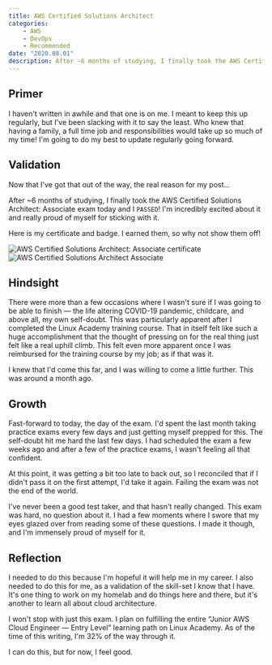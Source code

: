 ```yaml
---
title: AWS Certified Solutions Architect
categories:
    - AWS
    - DevOps
    - Recommended
date: "2020.08.01"
description: After ~6 months of studying, I finally took the AWS Certified Solutions Architect Associate exam today and I PASSED!
---
```


## Primer

I haven't written in awhile and that one is on me. I meant to keep this up regularly, but I've been slacking with it to say the least. Who knew that having a family, a full time job and responsibilities would take up so much of my time! I'm going to do my best to update regularly going forward.

## Validation

Now that I've got that out of the way, the real reason for my post...

After ~6 months of studying, I finally took the AWS Certified Solutions Architect: Associate exam today and I `PASSED`! I'm incredibly excited about it and really proud of myself for sticking with it.

Here is my certificate and badge. I earned them, so why not show them off!

![AWS Certified Solutions Architect: Associate certificate](https://cdn.levine.io/uploads/images/gallery/2022-09/08/AWS-Certified-Solutions-Architect---Associate-certificate.png)
![AWS Certified Solutions Architect Associate](https://cdn.levine.io/uploads/images/gallery/2022-09/08/aws-certified-solutions-architect-associate.png)

## Hindsight

There were more than a few occasions where I wasn't sure if I was going to be able to finish — the life altering COVID-19 pandemic, childcare, and above all, my own self-doubt. This was particularly apparent after I completed the Linux Academy training course. That in itself felt like such a huge accomplishment that the thought of pressing on for the real thing just felt like a real uphill climb. This felt even more apparent once I was reimbursed for the training course by my job; as if that was it.

I knew that I'd come this far, and I was willing to come a little further. This was around a month ago.

## Growth

Fast-forward to today, the day of the exam. I'd spent the last month taking practice exams every few days and just getting myself prepped for this. The self-doubt hit me hard the last few days. I had scheduled the exam a few weeks ago and after a few of the practice exams, I wasn't feeling all that confident.

At this point, it was getting a bit too late to back out, so I reconciled that if I didn't pass it on the first attempt, I'd take it again. Failing the exam was not the end of the world.

I've never been a good test taker, and that hasn't really changed. This exam was hard, no question about it. I had a few moments where I swore that my eyes glazed over from reading some of these questions. I made it though, and I'm immensely proud of myself for it.

## Reflection

I needed to do this because I'm hopeful it will help me in my career. I also needed to do this for me, as a validation of the skill-set I know that I have. It's one thing to work on my homelab and do things here and there, but it's another to learn all about cloud architecture.

I won't stop with just this exam. I plan on fulfilling the entire “Junior AWS Cloud Engineer — Entry Level” learning path on Linux Academy. As of the time of this writing, I'm 32% of the way through it.

I can do this, but for now, I feel good.
